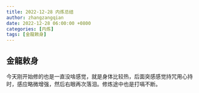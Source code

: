 ```yaml
---
title: 2022-12-28 内炼总结
author: zhangzangqian
date: 2022-12-28 06:00:00 +0800
categories: [内炼]
tags: [金龍敕身]
---
```


## 金龍敕身

今天刚开始修的也是一直没啥感觉，就是身体比较热，后面突感感觉持咒用心持时，感应略微增强，然后右眼再次落泪。修炼途中也是打嗝不断。